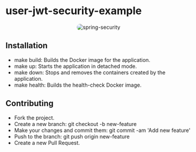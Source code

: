 # user-jwt-security-example

<p align="center">
    <img src="spring-security.png" alt="spring-security" width="%100" height="%100" style="border-radius: 20px">
</p>

## Installation
- make build: Builds the Docker image for the application.
- make up: Starts the application in detached mode.
- make down: Stops and removes the containers created by the application.
- make health: Builds the health-check Docker image.


## Contributing

- Fork the project.
- Create a new branch: git checkout -b new-feature
- Make your changes and commit them: git commit -am 'Add new feature'
- Push to the branch: git push origin new-feature
- Create a new Pull Request.
